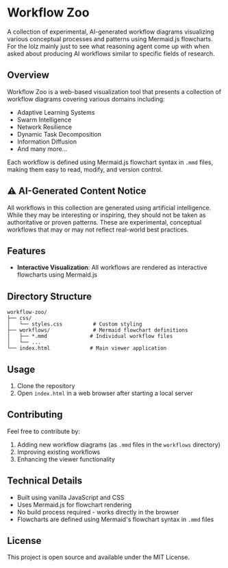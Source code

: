 # Workflow Zoo

A collection of experimental, AI-generated workflow diagrams visualizing various conceptual processes and patterns using Mermaid.js flowcharts. For the lolz mainly just to see what reasoning agent come up with when asked about producing AI workflows similar to specific fields of research.

## Overview

Workflow Zoo is a web-based visualization tool that presents a collection of workflow diagrams covering various domains including:
- Adaptive Learning Systems
- Swarm Intelligence
- Network Resilience
- Dynamic Task Decomposition
- Information Diffusion
- And many more...

Each workflow is defined using Mermaid.js flowchart syntax in `.mmd` files, making them easy to read, modify, and version control.

## ⚠️ AI-Generated Content Notice

All workflows in this collection are generated using artificial intelligence. While they may be interesting or inspiring, they should not be taken as authoritative or proven patterns. These are experimental, conceptual workflows that may or may not reflect real-world best practices.

## Features

- **Interactive Visualization**: All workflows are rendered as interactive flowcharts using Mermaid.js

## Directory Structure

```
workflow-zoo/
├── css/
│   └── styles.css          # Custom styling
├── workflows/              # Mermaid flowchart definitions
│   ├── *.mmd              # Individual workflow files
│   └── ...
└── index.html             # Main viewer application
```

## Usage

1. Clone the repository
2. Open `index.html` in a web browser after starting a local server

## Contributing

Feel free to contribute by:
1. Adding new workflow diagrams (as `.mmd` files in the `workflows` directory)
2. Improving existing workflows
3. Enhancing the viewer functionality

## Technical Details

- Built using vanilla JavaScript and CSS
- Uses Mermaid.js for flowchart rendering
- No build process required - works directly in the browser
- Flowcharts are defined using Mermaid's flowchart syntax in `.mmd` files

## License

This project is open source and available under the MIT License.
